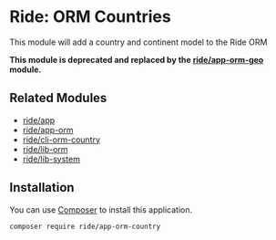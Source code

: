 # Ride: ORM Countries

This module will add a country and continent model to the Ride ORM

__This module is deprecated and replaced by the [ride/app-orm-geo](https://github.com/all-ride/ride-app-orm-geo) module.__

## Related Modules 

- [ride/app](https://github.com/all-ride/ride-app)
- [ride/app-orm](https://github.com/all-ride/ride-app-orm)
- [ride/cli-orm-country](https://github.com/all-ride/ride-cli-orm-country)
- [ride/lib-orm](https://github.com/all-ride/ride-lib-orm)
- [ride/lib-system](https://github.com/all-ride/ride-lib-system)

## Installation

You can use [Composer](http://getcomposer.org) to install this application.

```
composer require ride/app-orm-country
```
